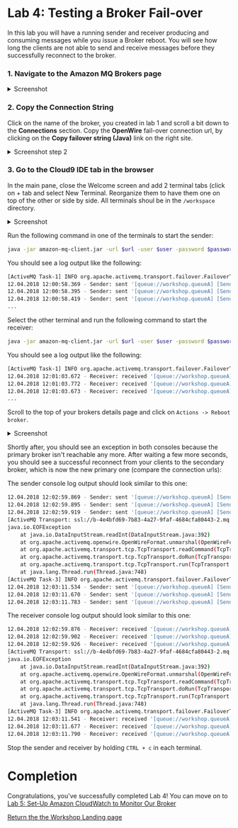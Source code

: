 # Lab 4: Testing a Broker Fail-over

In this lab you will have a running sender and receiver producing and consuming messages while you issue a Broker reboot. You will see how long the clients are not able to send and receive messages before they successfully reconnect to the broker.

### 1. Navigate to the Amazon MQ Brokers page

<details><summary>Screenshot</summary><p>

![Amazon MQ workshop lab 4 step 1](/images/amazon-mq-broker-overview.png)

</p></details><p/>

### 2. Copy the Connection String

Click on the name of the broker, you created in lab 1 and scroll a bit down to the **Connections** section. Copy the **OpenWire** fail-over connection url, by clicking on the **Copy failover string (Java)** link on the right site.

<details><summary>Screenshot step 2</summary><p>

![Amazon MQ workshop lab 4 step 2](/images/fail-over-Step2.png)

</p></details><p/>

### 3. Go to the Cloud9 IDE tab in the browser

In the main pane, close the Welcome screen and add 2  terminal tabs (click on + tab and select New Terminal. Reorganize them to have them one on top of the other or side by side.
All terminals shoul be in the `/workspace` directory.

<details><summary>Screenshot</summary><p>

![Amazon MQ workshop Lab 2 step 3](/images/c9-window.png)

</p></details><p/>

Run the following command in one of the terminals to start the sender:

``` bash
java -jar amazon-mq-client.jar -url $url -user $user -password $password -mode sender -type queue -destination workshop.queueA -name Sender-1
```

You should see a log output like the following:

``` bash
[ActiveMQ Task-1] INFO org.apache.activemq.transport.failover.FailoverTransport - Successfully connected to ssl://b-4e4bfd69-7b83-4a27-9faf-4684cfa80443-2.mq.eu-central-1.amazonaws.com:61617
12.04.2018 12:00:58.369 - Sender: sent '[queue://workshop.queueA] [Sender-1] Message number 1'
12.04.2018 12:00:58.395 - Sender: sent '[queue://workshop.queueA] [Sender-1] Message number 2'
12.04.2018 12:00:58.419 - Sender: sent '[queue://workshop.queueA] [Sender-1] Message number 3'
...
```

Select the other terminal and run the following command to start the receiver:

``` bash
java -jar amazon-mq-client.jar -url $url -user $user -password $password -mode receiver -type queue -destination workshop.queueA
```

You should see a log output like the following:

``` bash
[ActiveMQ Task-1] INFO org.apache.activemq.transport.failover.FailoverTransport - Successfully connected to ssl://b-4e4bfd69-7b83-4a27-9faf-4684cfa80443-2.mq.eu-central-1.amazonaws.com:61617
12.04.2018 12:01:03.672 - Receiver: received '[queue://workshop.queueA] [Sender-1] Message number 1'
12.04.2018 12:01:03.772 - Receiver: received '[queue://workshop.queueA] [Sender-1] Message number 2'
12.04.2018 12:01:03.673 - Receiver: received '[queue://workshop.queueA] [Sender-1] Message number 3'
...
```

Scroll to the top of your brokers details page and click on `Actions -> Reboot broker`.

<details><summary>Screenshot</summary><p>

![Amazon MQ workshop lab 4 step 5](/images/fail-over-Step5.png)

</p></details><p/>

Shortly after, you should see an exception in both consoles because the primary broker isn't reachable any 	more. After waiting a few more seconds, you should see a successful reconnect from your clients to the secondary broker, which is now the new primary one (compare the connection urls):

The sender console log output should look similar to this one:

``` bash
12.04.2018 12:02:59.869 - Sender: sent '[queue://workshop.queueA] [Sender-1] Message number 4668'
12.04.2018 12:02:59.895 - Sender: sent '[queue://workshop.queueA] [Sender-1] Message number 4669'
12.04.2018 12:02:59.919 - Sender: sent '[queue://workshop.queueA] [Sender-1] Message number 4670'
[ActiveMQ Transport: ssl://b-4e4bfd69-7b83-4a27-9faf-4684cfa80443-2.mq.eu-central-1.amazonaws.com/52.28.200.138:61617] WARN org.apache.activemq.transport.failover.FailoverTransport - Transport (ssl://b-4e4bfd69-7b83-4a27-9faf-4684cfa80443-2.mq.eu-central-1.amazonaws.com:61617) failed , attempting to automatically reconnect: {}
java.io.EOFException
	at java.io.DataInputStream.readInt(DataInputStream.java:392)
	at org.apache.activemq.openwire.OpenWireFormat.unmarshal(OpenWireFormat.java:268)
	at org.apache.activemq.transport.tcp.TcpTransport.readCommand(TcpTransport.java:240)
	at org.apache.activemq.transport.tcp.TcpTransport.doRun(TcpTransport.java:232)
	at org.apache.activemq.transport.tcp.TcpTransport.run(TcpTransport.java:215)
	at java.lang.Thread.run(Thread.java:748)
[ActiveMQ Task-3] INFO org.apache.activemq.transport.failover.FailoverTransport - Successfully reconnected to ssl://b-4e4bfd69-7b83-4a27-9faf-4684cfa80443-1.mq.eu-central-1.amazonaws.com:61617
12.04.2018 12:03:11.534 - Sender: sent '[queue://workshop.queueA] [Sender-1] Message number 4671'
12.04.2018 12:03:11.670 - Sender: sent '[queue://workshop.queueA] [Sender-1] Message number 4672'
12.04.2018 12:03:11.783 - Sender: sent '[queue://workshop.queueA] [Sender-1] Message number 4673'
```

The receiver console log output should look similar to this one:

``` bash
12.04.2018 12:02:59.876 - Receiver: received '[queue://workshop.queueA] [Sender-1] Message number 4668'
12.04.2018 12:02:59.902 - Receiver: received '[queue://workshop.queueA] [Sender-1] Message number 4669'
12.04.2018 12:02:59.926 - Receiver: received '[queue://workshop.queueA] [Sender-1] Message number 4670'
[ActiveMQ Transport: ssl://b-4e4bfd69-7b83-4a27-9faf-4684cfa80443-2.mq.eu-central-1.amazonaws.com/52.28.200.138:61617] WARN org.apache.activemq.transport.failover.FailoverTransport - Transport (ssl://b-4e4bfd69-7b83-4a27-9faf-4684cfa80443-2.mq.eu-central-1.amazonaws.com:61617) failed , attempting to automatically reconnect: {}
java.io.EOFException
	at java.io.DataInputStream.readInt(DataInputStream.java:392)
	at org.apache.activemq.openwire.OpenWireFormat.unmarshal(OpenWireFormat.java:268)
	at org.apache.activemq.transport.tcp.TcpTransport.readCommand(TcpTransport.java:240)
	at org.apache.activemq.transport.tcp.TcpTransport.doRun(TcpTransport.java:232)
	at org.apache.activemq.transport.tcp.TcpTransport.run(TcpTransport.java:215)
	at java.lang.Thread.run(Thread.java:748)
[ActiveMQ Task-3] INFO org.apache.activemq.transport.failover.FailoverTransport - Successfully reconnected to ssl://b-4e4bfd69-7b83-4a27-9faf-4684cfa80443-1.mq.eu-central-1.amazonaws.com:61617
12.04.2018 12:03:11.541 - Receiver: received '[queue://workshop.queueA] [Sender-1] Message number 4671'
12.04.2018 12:03:11.677 - Receiver: received '[queue://workshop.queueA] [Sender-1] Message number 4672'
12.04.2018 12:03:11.790 - Receiver: received '[queue://workshop.queueA] [Sender-1] Message number 4673'
```

Stop the sender and receiver by holding `CTRL + c` in each terminal.

# Completion

Congratulations, you've successfully completed Lab 4! You can move on to [Lab 5: Set-Up Amazon CloudWatch to Monitor Our Broker](/labs/lab-5.md)

[Return the the Workshop Landing page](/README.md)